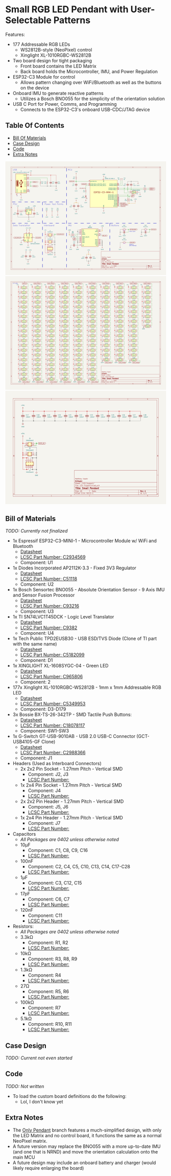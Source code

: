 # Small RGB LED Pendant with User-Selectable Patterns

<!--  [Assembled Device](images/????.svg) -->

<!--  [Device Render](images/????.svg) -->

Features:
- 177 Addressable RGB LEDs
    - WS2812B-style (NeoPixel) control
    - Xinglight XL-1010RGBC-WS2812B
- Two board design for tight packaging
    - Front board contains the LED Matrix
    - Back board holds the Microcontroller, IMU, and Power Regulation
- ESP32-C3 Module for control
    - Allows pattern changing over WiFi/Bluetooth as well as the buttons on the device
- Onboard IMU to generate reactive patterns
    - Utilizes a Bosch BNO055 for the simplicity of the orientation solution
- USB C Port for Power, Comms, and Programming
    - Connects to the ESP32-C3's onboard USB-CDC/JTAG device

## Table Of Contents
- [Bill Of Materials](#bill-of-materials)
- [Case Design](#case-design)
- [Code](#code)
- [Extra Notes](#extra-notes)

![Microcontroller Schematic Page](images/Small_Pendant-MCU.svg)
![LED Matrix Schematic Page](images/Small_Pendant-LEDs.svg)
![LED Support (Capacitors and Connectors) Schematic Page](images/Small_Pendant-LED_Support.svg)

## Bill of Materials
*TODO: Currently not finalized*
- 1x Espressif ESP32-C3-MINI-1 - Microcontroller Module w/ WiFi and Bluetooth
    - [Datasheet](https://www.espressif.com/sites/default/files/documentation/esp32-c3-mini-1_datasheet_en.pdf)
    - [LCSC Part Number: C2934569](https://www.lcsc.com/product-detail/WiFi-Modules_Espressif-Systems-ESP32-C3-MINI-1-H4_C2934569.html)
    - Component: U1
- 1x Diodes Incorporated AP2112K-3.3 - Fixed 3V3 Regulator
    - [Datasheet](https://www.diodes.com/assets/Datasheets/AP2112.pdf)
    - [LCSC Part Number: C51118](https://www.lcsc.com/product-detail/Voltage-Regulators-Linear-Low-Drop-Out-LDO-Regulators_Diodes-Incorporated-AP2112K-3-3TRG1_C51118.html)
    - Component: U2
- 1x Bosch Sensortec BNO055 - Absolute Orientation Sensor - 9 Axis IMU and Sensor Fusion Processor
    - [Datasheet](https://www.bosch-sensortec.com/media/boschsensortec/downloads/datasheets/bst-bno055-ds000.pdf)
    - [LCSC Part Number: C93216](https://www.lcsc.com/product-detail/Accelerometers_Bosch-Sensortec-BNO055_C93216.html)
    - Component: U3
- 1x TI SN74LVC1T45DCK - Logic Level Translator
    - [Datasheet](https://www.ti.com/lit/ds/symlink/sn74lvc1t45.pdf)
    - [LCSC Part Number: C9382](https://www.lcsc.com/product-detail/Translators-Level-Shifters_Texas-Instruments-SN74LVC1T45DCKR_C9382.html)
    - Component: U4
- 1x Tech Public TPD2EUSB30 - USB ESD/TVS Diode (Clone of TI part with the same name)
    - [Datasheet](https://www.ti.com/lit/ds/symlink/tpd2eusb30.pdf)
    - [LCSC Part Number: C5182099](https://www.lcsc.com/product-detail/ESD-and-Surge-Protection-TVS-ESD_TECH-PUBLIC-TPD2EUSB30DRTR_C5182099.html)
    - Component: D1
- 1x XINGLIGHT XL-1608SYGC-04 - Green LED
    - [Datasheet](https://www.lcsc.com/datasheet/lcsc_datasheet_2410121310_XINGLIGHT-XL-1608SYGC-04_C965806.pdf)
    - [LCSC Part Number: C965806](https://www.lcsc.com/product-detail/LED-Indication-Discrete_XINGLIGHT-XL-1608SYGC-04_C965806.html)
    - Component: 2
- 177x Xinglight XL-1010RGBC-WS2812B - 1mm x 1mm Addressable RGB LED
    - [Datasheet](https://www.lcsc.com/datasheet/lcsc_datasheet_2410121315_XINGLIGHT-XL-1010RGBC-WS2812B_C5349953.pdf)
    - [LCSC Part Number: C5349953](https://www.lcsc.com/product-detail/RGB-LEDs-Built-in-IC_XINGLIGHT-XL-1010RGBC-WS2812B_C5349953.html)
    - Component: D3-D179
- 3x Bossie BX-TS-26-342TP - SMD Tactile Push Buttons:
    - [Datasheet](https://www.lcsc.com/datasheet/lcsc_datasheet_2410121625_Bossie-BX-TS-26-342TP_C18078117.pdf)
    - [LCSC Part Number: C18078117](https://www.lcsc.com/product-detail/Tactile-Switches_Bossie-BX-TS-26-342TP_C18078117.html)
    - Component: SW1-SW3
- 1x G-Switch GT-USB-9010AB - USB 2.0 USB-C Connector (GCT-USB4105-GF Clone)
    - [Datasheet](https://www.lcsc.com/datasheet/lcsc_datasheet_2411221125_G-Switch-GT-USB-9010AB_C2988366.pdf)
    - [LCSC Part Number: C2988366](https://www.lcsc.com/product-detail/USB-Connectors_G-Switch-GT-USB-9010AB_C2988366.html)
    - Component: J1
- Headers (Used as Interboard Connectors)
    - 2x 2x2 Pin Socket - 1.27mm Pitch - Vertical SMD
        - Component: J2, J3
        - [LCSC Part Number: ]()
    - 1x 2x4 Pin Socket - 1.27mm Pitch - Vertical SMD
        - Component: J4
        - [LCSC Part Number: ]()
    - 2x 2x2 Pin Header - 1.27mm Pitch - Vertical SMD
        - Component: J5, J6
        - [LCSC Part Number: ]()
    - 1x 2x4 Pin Header - 1.27mm Pitch - Vertical SMD
        - Component: J7
        - [LCSC Part Number: ]()
- Capacitors
    - *All Packages are 0402 unless otherwise noted*
    - 10µF
        - Component: C1, C8, C9, C16
        - [LCSC Part Number: ]()
    - 100nF
        - Component: C2, C4, C5, C10, C13, C14, C17-C28
        - [LCSC Part Number: ]()
    - 1µF
        - Component: C3, C12, C15
        - [LCSC Part Number: ]()
    - 17pF
        - Component: C6, C7
        - [LCSC Part Number: ]()
    - 120nF
        - Component: C11
        - [LCSC Part Number: ]()
- Resistors:
    - *All Packages are 0402 unless otherwise noted*
    - 3.3kΩ
        - Component: R1, R2
        - [LCSC Part Number: ]()
    - 10kΩ
        - Component: R3, R8, R9
        - [LCSC Part Number: ]()
    - 1.3kΩ
        - Component: R4
        - [LCSC Part Number: ]()
    - 27Ω
        - Component: R5, R6
        - [LCSC Part Number: ]()
    - 100kΩ
        - Component: R7
        - [LCSC Part Number: ]()
    - 5.1kΩ
        - Component: R10, R11
        - [LCSC Part Number: ]()


## Case Design
*TODO: Current not even started*

## Code
*TODO: Not written*
- To load the custom board definitions do the following:
    - Lol, I don't know yet
    
## Extra Notes
- The [Only Pendant](https://github.com/mjhaahr/RGB-LED-Pendant/tree/Only_Pendant) branch features a much-simplified design, with only the LED Matrix and no control board, it functions the same as a normal NeoPixel matrix.
- A future version may replace the BNO055 with a more up-to-date IMU (and one that is NRND) and move the orientation calculation onto the main MCU
- A future design may include an onboard battery and charger (would likely require enlarging the board)
